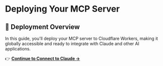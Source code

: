 # Deploying Your MCP Server

## 🚀 Deployment Overview

In this guide, you'll deploy your MCP server to Cloudflare Workers, making it globally accessible and ready to integrate with Claude and other AI applications.

👉 **[Continue to Connect to Claude →](./connect-to-claude.md)**
